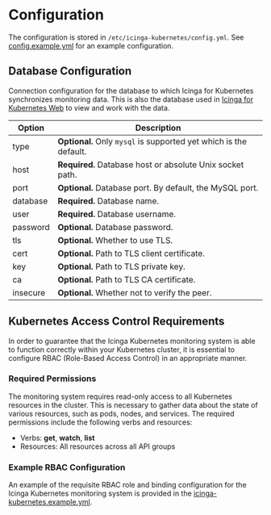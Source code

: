 # Configuration

The configuration is stored in `/etc/icinga-kubernetes/config.yml`.
See [config.example.yml](../config.example.yml) for an example configuration.

## Database Configuration

Connection configuration for the database to which Icinga for Kubernetes synchronizes monitoring data.
This is also the database used in
[Icinga for Kubernetes Web](https://icinga.com/docs/icinga-kubernetes-web) to view and work with the data.

| Option   | Description                                                        |
|----------|--------------------------------------------------------------------|
| type     | **Optional.** Only `mysql` is supported yet which is the default.  |
| host     | **Required.** Database host or absolute Unix socket path.          |
| port     | **Optional.** Database port. By default, the MySQL port.           |
| database | **Required.** Database name.                                       |
| user     | **Required.** Database username.                                   |
| password | **Optional.** Database password.                                   |
| tls      | **Optional.** Whether to use TLS.                                  |
| cert     | **Optional.** Path to TLS client certificate.                      |
| key      | **Optional.** Path to TLS private key.                             |
| ca       | **Optional.** Path to TLS CA certificate.                          |
| insecure | **Optional.** Whether not to verify the peer.                      |

## Kubernetes Access Control Requirements
In order to guarantee that the Icinga Kubernetes monitoring system is able to function correctly within your Kubernetes
cluster, it is essential to configure RBAC (Role-Based Access Control) in an appropriate manner.

### Required Permissions
The monitoring system requires read-only access to all Kubernetes resources in the cluster. This is necessary to gather
data about the state of various resources, such as pods, nodes, and services. The required permissions include the 
following verbs and resources:

- Verbs: **get**, **watch**, **list**
- Resources: All resources across all API groups

### Example RBAC Configuration
An example of the requisite RBAC role and binding configuration for the Icinga Kubernetes monitoring system is 
provided in the [icinga-kubernetes.example.yml](../icinga-kubernetes.example.yml).
